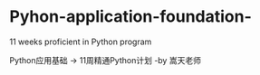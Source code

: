 # Pyhon-application-foundation-
11 weeks proficient in Python program

Python应用基础 -> 11周精通Python计划 -by 嵩天老师
